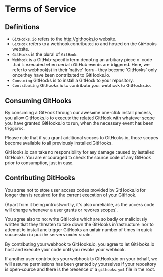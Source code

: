 # Terms of Service

## Definitions
* `GitHooks.io` refers to the http://githooks.io website.
* `GitHook` refers to a webhook contributed to and hosted on the GitHooks website.
* `GitHooks` is the plural of `GitHook`.
* `Webhook` is a GitHub-specific term denoting an arbitrary piece of code that is executed when certain GitHub events are triggered. Here, we refer to webhook(s) in their 'native' form - they become 'GitHooks' only once they have been contributed to GitHooks.io.
* `Consuming` GitHooks is to install a GitHook to your repository.
* `Contributing` GitHooks is to contribute your webhook to GitHooks.io.

## Consuming GitHooks
By consuming a GitHook through our awesome one-click install process, you allow GitHooks.io to execute the related GitHook with whatever scope you have granted GitHooks.io to run, when the necessary event has been triggered.

Please note that if you grant additional scopes to GitHooks.io, those scopes become available to all previously installed GitHooks.

GitHooks.io can take no responsibility for any damage caused by installed GitHooks. You are encouraged to check the source code of any GitHook prior to consumption, just in case.

## Contributing GitHooks
You agree not to store user access codes provided by GitHooks.io for longer than is required for the current execution of your GitHook.

(Apart from it being untrustworthy, it's also unreliable, as the access code will change whenever a user grants or revokes scopes).

You agree also to not write GitHooks which are so badly or maliciously written that they threaten to take down the GitHooks infrastructure, nor to attempt to install and trigger GitHooks an unfair number of times in quick succession to put the servers under strain.

By contributing your webhook to GitHooks.io, you agree to let GitHooks.io host and execute your code until you revoke your webhook.

If another user contributes your webhook to GitHooks.io on your behalf, we will assume permissions has been granted by yourselves if your repository is open-source and there is the presence of a `githooks.yml` file in the root.

